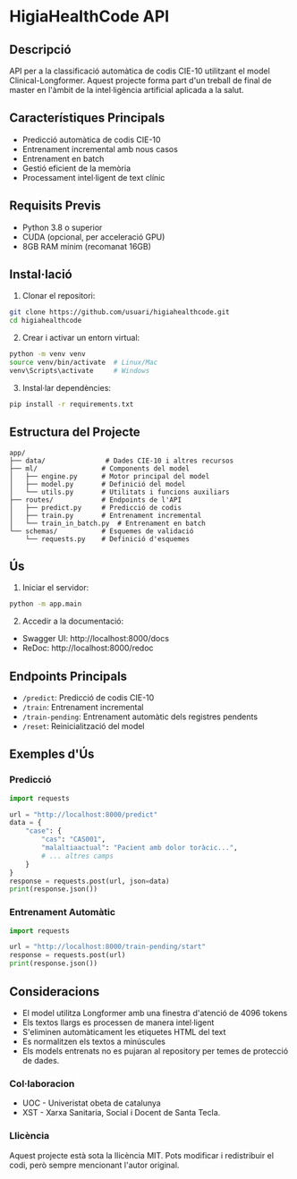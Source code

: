 # HigiaHealthCode API

## Descripció
API per a la classificació automàtica de codis CIE-10 utilitzant el model Clinical-Longformer. Aquest projecte forma part d'un treball de final de master en l'àmbit de la intel·ligència artificial aplicada a la salut.

## Característiques Principals
- Predicció automàtica de codis CIE-10
- Entrenament incremental amb nous casos
- Entrenament en batch
- Gestió eficient de la memòria
- Processament intel·ligent de text clínic

## Requisits Previs
- Python 3.8 o superior
- CUDA (opcional, per acceleració GPU)
- 8GB RAM mínim (recomanat 16GB)

## Instal·lació
1. Clonar el repositori:
```bash
git clone https://github.com/usuari/higiahealthcode.git
cd higiahealthcode
```

2. Crear i activar un entorn virtual:
```bash
python -m venv venv
source venv/bin/activate  # Linux/Mac
venv\Scripts\activate     # Windows
```

3. Instal·lar dependències:
```bash
pip install -r requirements.txt
```

## Estructura del Projecte
```
app/
├── data/               # Dades CIE-10 i altres recursos
├── ml/                # Components del model
│   ├── engine.py      # Motor principal del model
│   ├── model.py       # Definició del model
│   └── utils.py       # Utilitats i funcions auxiliars
├── routes/            # Endpoints de l'API
│   ├── predict.py     # Predicció de codis
│   ├── train.py       # Entrenament incremental
│   └── train_in_batch.py  # Entrenament en batch
└── schemas/           # Esquemes de validació
    └── requests.py    # Definició d'esquemes
```

## Ús
1. Iniciar el servidor:
```bash
python -m app.main
```

2. Accedir a la documentació:
- Swagger UI: http://localhost:8000/docs
- ReDoc: http://localhost:8000/redoc

## Endpoints Principals
- `/predict`: Predicció de codis CIE-10
- `/train`: Entrenament incremental
- `/train-pending`: Entrenament automàtic dels registres pendents
- `/reset`: Reinicialització del model

## Exemples d'Ús
### Predicció
```python
import requests

url = "http://localhost:8000/predict"
data = {
    "case": {
        "cas": "CAS001",
        "malaltiaactual": "Pacient amb dolor toràcic...",
        # ... altres camps
    }
}
response = requests.post(url, json=data)
print(response.json())
```

### Entrenament Automàtic
```python
import requests

url = "http://localhost:8000/train-pending/start"
response = requests.post(url)
print(response.json())
```

## Consideracions
- El model utilitza Longformer amb una finestra d'atenció de 4096 tokens
- Els textos llargs es processen de manera intel·ligent
- S'eliminen automàticament les etiquetes HTML del text
- Es normalitzen els textos a minúscules
- Els models entrenats no es pujaran al repository per temes de protecció de dades.


### Col·laboracion
- UOC - Univeristat obeta de catalunya
- XST - Xarxa Sanitaria, Social i Docent de Santa Tecla.

### Llicència
Aquest projecte està sota la llicència MIT. Pots modificar i redistribuir el codi, però sempre mencionant l'autor original.
